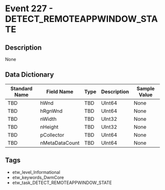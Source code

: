 # Event 227 - DETECT_REMOTEAPPWINDOW_STATE

## Description
None

## Data Dictionary
|Standard Name|Field Name|Type|Description|Sample Value|
|---|---|---|---|---|
|TBD|hWnd|TBD|UInt64|None|None|
|TBD|hRgnWnd|TBD|UInt64|None|None|
|TBD|nWidth|TBD|UInt32|None|None|
|TBD|nHeight|TBD|UInt32|None|None|
|TBD|pCollector|TBD|UInt64|None|None|
|TBD|nMetaDataCount|TBD|UInt64|None|None|

## Tags
* etw_level_Informational
* etw_keywords_DwmCore
* etw_task_DETECT_REMOTEAPPWINDOW_STATE